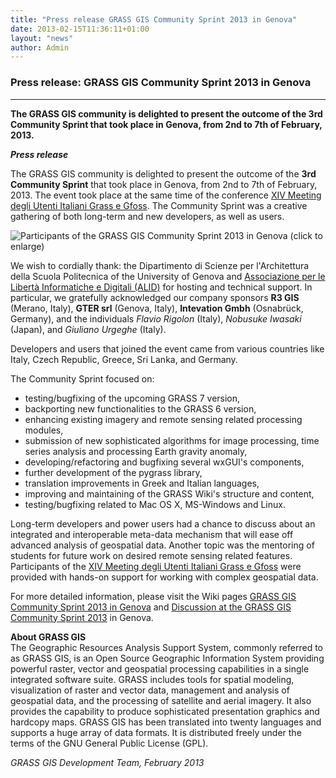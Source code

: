 ```yaml
---
title: "Press release GRASS GIS Community Sprint 2013 in Genova"
date: 2013-02-15T11:36:11+01:00
layout: "news"
author: Admin
---
```


### Press release: GRASS GIS Community Sprint 2013 in Genova

------------------------------------------------------------------------

**The GRASS GIS community is delighted to present the outcome of the
**3rd Community Sprint** that took place in **Genova**, from 2nd to 7th
of February, 2013.**

***Press release***

The GRASS GIS community is delighted to present the outcome of the **3rd
Community Sprint** that took place in Genova, from 2nd to 7th of
February, 2013. The event took place at the same time of the conference
[XIV Meeting degli Utenti Italiani Grass e
Gfoss](http://geomorfolab.arch.unige.it/genova2013/index.php?lang=en).
The Community Sprint was a creative gathering of both long-term and new
developers, as well as users.

![Participants of the GRASS GIS Community Sprint 2013 in Genova (click
to
enlarge)](/images/news/genova2013_CS_group_photo_rgb_swiping_intensity_and_segmented_rgb.png)

We wish to cordially thank: the Dipartimento di Scienze per
l\'Architettura della Scuola Politecnica of the University of Genova and
[Associazione per le Libertà Informatiche e Digitali
(ALID)](http://www.alid.it/) for hosting and technical support. In
particular, we gratefully acknowledged our company sponsors **R3 GIS**
(Merano, Italy), **GTER srl** (Genova, Italy), **Intevation Gmbh**
(Osnabrück, Germany), and the individuals *Flavio Rigolon* (Italy),
*Nobusuke Iwasaki* (Japan), and *Giuliano Urgeghe* (Italy).

Developers and users that joined the event came from various countries
like Italy, Czech Republic, Greece, Sri Lanka, and Germany.

The Community Sprint focused on:

-   testing/bugfixing of the upcoming GRASS 7 version,
-   backporting new functionalities to the GRASS 6 version,
-   enhancing existing imagery and remote sensing related processing
    modules,
-   submission of new sophisticated algorithms for image processing,
    time series analysis and processing Earth gravity anomaly,
-   developing/refactoring and bugfixing several wxGUI's components,
-   further development of the pygrass library,
-   translation improvements in Greek and Italian languages,
-   improving and maintaining of the GRASS Wiki's structure and
    content,
-   testing/bugfixing related to Mac OS X, MS-Windows and Linux.

Long-term developers and power users had a chance to discuss about an
integrated and interoperable meta-data mechanism that will ease off
advanced analysis of geospatial data. Another topic was the mentoring of
students for future work on desired remote sensing related features.
Participants of the [XIV Meeting degli Utenti Italiani Grass e
Gfoss](http://geomorfolab.arch.unige.it/genova2013/index.php?lang=en)
were provided with hands-on support for working with complex geospatial
data.

For more detailed information, please visit the Wiki pages [GRASS GIS
Community Sprint 2013 in
Genova](https://grasswiki.osgeo.org/wiki/GRASS_Community_Sprint_Genova_2013)
and [Discussion at the GRASS GIS Community Sprint
2013](https://grasswiki.osgeo.org/wiki/Talk:GRASS_Community_Sprint_Genova_2013)
in Genova.

**About GRASS GIS**\
The Geographic Resources Analysis Support System, commonly referred to
as GRASS GIS, is an Open Source Geographic Information System providing
powerful raster, vector and geospatial processing capabilities in a
single integrated software suite. GRASS includes tools for spatial
modeling, visualization of raster and vector data, management and
analysis of geospatial data, and the processing of satellite and aerial
imagery. It also provides the capability to produce sophisticated
presentation graphics and hardcopy maps. GRASS GIS has been translated
into twenty languages and supports a huge array of data formats. It is
distributed freely under the terms of the GNU General Public License
(GPL).

*GRASS GIS Development Team, February 2013*

